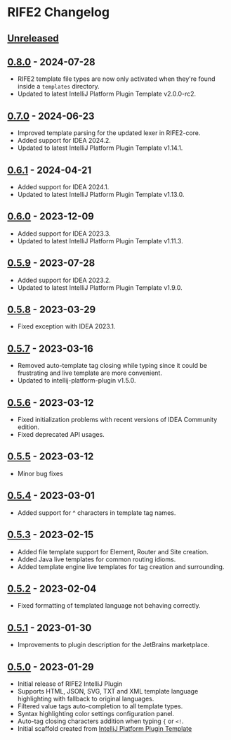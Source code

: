 <!-- Keep a Changelog guide -> https://keepachangelog.com -->

# RIFE2 Changelog

## [Unreleased]

## [0.8.0] - 2024-07-28

- RIFE2 template file types are now only activated when they're found inside a `templates` directory.
- Updated to latest IntelliJ Platform Plugin Template v2.0.0-rc2.

## [0.7.0] - 2024-06-23

- Improved template parsing for the updated lexer in RIFE2-core.
- Added support for IDEA 2024.2.
- Updated to latest IntelliJ Platform Plugin Template v1.14.1.

## [0.6.1] - 2024-04-21

- Added support for IDEA 2024.1.
- Updated to latest IntelliJ Platform Plugin Template v1.13.0.

## [0.6.0] - 2023-12-09

- Added support for IDEA 2023.3.
- Updated to latest IntelliJ Platform Plugin Template v1.11.3.

## [0.5.9] - 2023-07-28

- Added support for IDEA 2023.2.
- Updated to latest IntelliJ Platform Plugin Template v1.9.0.

## [0.5.8] - 2023-03-29

- Fixed exception with IDEA 2023.1.

## [0.5.7] - 2023-03-16

- Removed auto-template tag closing while typing since it could be frustrating and live template are more convenient.
- Updated to intellij-platform-plugin v1.5.0.

## [0.5.6] - 2023-03-12

- Fixed initialization problems with recent versions of IDEA Community edition.
- Fixed deprecated API usages.

## [0.5.5] - 2023-03-12

- Minor bug fixes

## [0.5.4] - 2023-03-01

- Added support for ^ characters in template tag names.

## [0.5.3] - 2023-02-15

- Added file template support for Element, Router and Site creation.
- Added Java live templates for common routing idioms.
- Added template engine live templates for tag creation and surrounding.

## [0.5.2] - 2023-02-04

- Fixed formatting of templated language not behaving correctly.

## [0.5.1] - 2023-01-30

- Improvements to plugin description for the JetBrains marketplace.

## [0.5.0] - 2023-01-29

- Initial release of RIFE2 IntelliJ Plugin
- Supports HTML, JSON, SVG, TXT and XML template language highlighting with fallback to original languages.
- Filtered value tags auto-completion to all template types.
- Syntax highlighting color settings configuration panel.
- Auto-tag closing characters addition when typing `{` or `<!`.
- Initial scaffold created from [IntelliJ Platform Plugin Template](https://github.com/JetBrains/intellij-platform-plugin-template)

[Unreleased]: https://github.com/rife2/rife2-idea/compare/v0.8.0...HEAD
[0.8.0]: https://github.com/rife2/rife2-idea/compare/v0.7.0...v0.8.0
[0.7.0]: https://github.com/rife2/rife2-idea/compare/v0.6.1...v0.7.0
[0.6.1]: https://github.com/rife2/rife2-idea/compare/v0.6.0...v0.6.1
[0.6.0]: https://github.com/rife2/rife2-idea/compare/v0.5.9...v0.6.0
[0.5.9]: https://github.com/rife2/rife2-idea/compare/v0.5.8...v0.5.9
[0.5.8]: https://github.com/rife2/rife2-idea/compare/v0.5.7...v0.5.8
[0.5.7]: https://github.com/rife2/rife2-idea/compare/v0.5.6...v0.5.7
[0.5.6]: https://github.com/rife2/rife2-idea/compare/v0.5.5...v0.5.6
[0.5.5]: https://github.com/rife2/rife2-idea/compare/v0.5.4...v0.5.5
[0.5.4]: https://github.com/gbevin/rife2-idea/compare/v0.5.3...v0.5.4
[0.5.3]: https://github.com/gbevin/rife2-idea/compare/v0.5.2...v0.5.3
[0.5.2]: https://github.com/gbevin/rife2-idea/compare/v0.5.1...v0.5.2
[0.5.1]: https://github.com/gbevin/rife2-idea/compare/v0.5.0...v0.5.1
[0.5.0]: https://github.com/gbevin/rife2-idea/commits/v0.5.0
